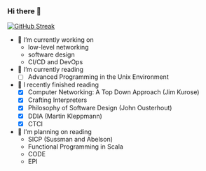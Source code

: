 ### Hi there 👋

[![GitHub Streak](http://github-readme-streak-stats.herokuapp.com?user=sss-ng&theme=dark&hide_border=true&date_format=M%20j%5B%2C%20Y%5D)](https://git.io/streak-stats)


- 🔭 I’m currently working on
    - low-level networking
    - software design
    - CI/CD and DevOps
- 🌱 I’m currently reading
    - [ ] Advanced Programming in the Unix Environment
- 💬 I recently finished reading
    - [x] Computer Networking: A Top Down Approach (Jim Kurose)
    - [x] Crafting Interpreters
    - [x] Philosophy of Software Design (John Ousterhout)
    - [x] DDIA (Martin Kleppmann)
    - [x] CTCI
- 🤔 I'm planning on reading
    - SICP (Sussman and Abelson)
    - Functional Programming in Scala
    - CODE
    - EPI




<!--

- 👯 I’m looking to collaborate on ...
- 💬 Ask me about ...
- 📫 How to reach me: ...
- 😄 Pronouns: ...
- ⚡ Fun fact: ...
-->
